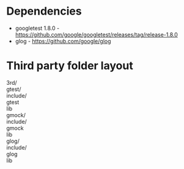 # Dependencies

* googletest 1.8.0  -   https://github.com/google/googletest/releases/tag/release-1.8.0 
* glog              -   https://github.com/google/glog

# Third party folder layout

3rd/ <br/>
 gtest/<br/>
   include/<br/>
     gtest<br/>
   lib<br/>
 gmock/<br/>
   include/<br/>
     gmock<br/>
   lib<br/>
 glog/<br/>
   include/<br/>
     glog<br/>
   lib<br/>


